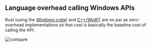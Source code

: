 ## Language overhead calling Windows APIs

Rust (using the [Windows crate](https://github.com/microsoft/windows-rs)) and [C++/WinRT](https://github.com/microsoft/cppwinrt) are on par as zero-overhead implementations so that cost is basically the baseline cost of calling the API.  

![compare](https://user-images.githubusercontent.com/9845234/135662175-95e70b19-3bed-4281-8455-b46f11de2496.png)
